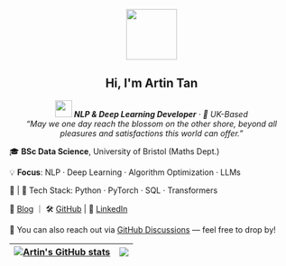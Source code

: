 
<p align="center">
    <img src="https://media.giphy.com/media/mGcNjsfWAjY5AEZNw6/giphy.gif" width="90">
</p>
<h2 align="center">Hi, I'm Artin Tan</h2> 

<p align="center">
  <em><b><img src="https://media.giphy.com/media/WUlplcMpOCEmTGBtBW/giphy.gif" width="30"> NLP & Deep Learning Developer</b> · 📍 UK-Based </em><br>
  <em>“May we one day reach the blossom on the other shore, beyond all pleasures and satisfactions this world can offer.”</em>
</p>


🎓 **BSc Data Science**, University of Bristol (Maths Dept.) 

💡 **Focus**: NLP · Deep Learning · Algorithm Optimization · LLMs  

🌈 | 🧠 Tech Stack: Python · PyTorch · SQL · Transformers  

🔗 [Blog](https://neurowave.tech) ｜ 🛠️ [GitHub](https://github.com/ArtinTYT) | 💬 [LinkedIn](https://www.linkedin.com/in/artin-tan/)

💬 You can also reach out via [GitHub Discussions](https://github.com/ArtinTYT/ArtinTYT/discussions) — feel free to drop by!
  


| <a href="https://github.com/ArtinTYT"><img align="center" src="https://github-readme-stats.vercel.app/api?username=ArtinTYT&show_icons=true&include_all_commits=true&theme=buefy&hide_border=true" alt="Artin's GitHub stats" /></a> | <a href="https://github.com/ArtinTYT"><img align="center" src="https://github-readme-stats.vercel.app/api/top-langs/?username=ArtinTYT&layout=compact&theme=buefy&hide_border=true" /></a> |
| ------------- | ------------- |





